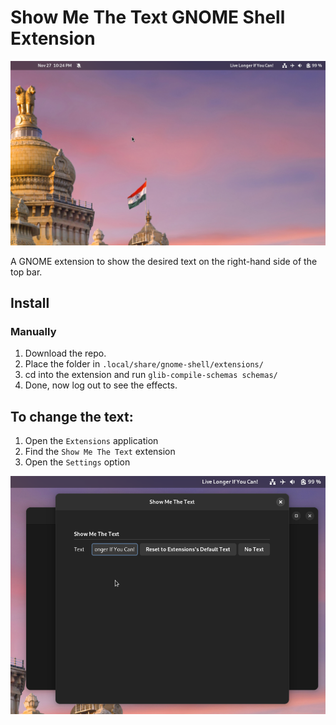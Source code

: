 # Show Me The Text GNOME Shell Extension

![Show Me The Text GNOME Shell Extension](resources/intro.png)

A GNOME extension to show the desired text on the right-hand side of the top bar.

## Install

### Manually

1. Download the repo.
2. Place the folder in `.local/share/gnome-shell/extensions/`
3. cd into the extension and run `glib-compile-schemas schemas/`
4. Done, now log out to see the effects.

## To change the text:

1. Open the `Extensions` application
2. Find the `Show Me The Text` extension
3. Open the `Settings` option

![preference menu](resources/preference.png)





